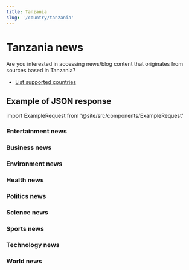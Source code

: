 ```yaml
---
title: Tanzania
slug: '/country/tanzania'
---
```


# Tanzania news

Are you interested in accessing news/blog content that originates from sources based in Tanzania?

- [List supported countries](/get-articles/countries)

## Example of JSON response

import ExampleRequest from '@site/src/components/ExampleRequest'

### Entertainment news
<ExampleRequest url="https://api.apitube.io/v1/news/articles?limit=2&category=news/Arts_and_Entertainment&language=tz"></ExampleRequest>

### Business news
<ExampleRequest url="https://api.apitube.io/v1/news/articles?limit=2&category=news/Business&language=tz"></ExampleRequest>

### Environment news
<ExampleRequest url="https://api.apitube.io/v1/news/articles?limit=2&category=news/Environment&language=tz"></ExampleRequest>

### Health news
<ExampleRequest url="https://api.apitube.io/v1/news/articles?limit=2&category=news/Health&language=tz"></ExampleRequest>

### Politics news
<ExampleRequest url="https://api.apitube.io/v1/news/articles?limit=2&category=news/Politics&language=tz"></ExampleRequest>

### Science news
<ExampleRequest url="https://api.apitube.io/v1/news/articles?limit=2&category=news/Science&language=tz"></ExampleRequest>

### Sports news
<ExampleRequest url="https://api.apitube.io/v1/news/articles?limit=2&category=news/Sports&language=tz"></ExampleRequest>

### Technology news
<ExampleRequest url="https://api.apitube.io/v1/news/articles?limit=2&category=news/Technology&language=tz"></ExampleRequest>

### World news
<ExampleRequest url="https://api.apitube.io/v1/news/articles?limit=2&category=news/World&language=tz"></ExampleRequest>
